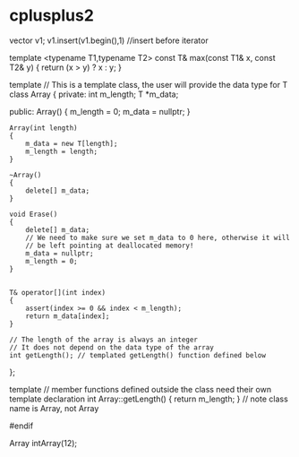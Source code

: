 # cplusplus2


vector<int> v1;
v1.insert(v1.begin(),1)  //insert before iterator


template <typename T1,typename T2>
const T& max(const T1& x, const T2& y)
{
    return (x > y) ? x : y;
}





template <class T> // This is a template class, the user will provide the data type for T
class Array
{
private:
    int m_length;
    T *m_data;
 
public:
    Array()
    {
        m_length = 0;
        m_data = nullptr;
    }
 
    Array(int length)
    {
        m_data = new T[length];
        m_length = length;
    }
 
    ~Array()
    {
        delete[] m_data;
    }
 
    void Erase()
    {
        delete[] m_data;
        // We need to make sure we set m_data to 0 here, otherwise it will
        // be left pointing at deallocated memory!
        m_data = nullptr;
        m_length = 0;
    }
 
 
    T& operator[](int index)
    {
        assert(index >= 0 && index < m_length);
        return m_data[index];
    }
 
    // The length of the array is always an integer
    // It does not depend on the data type of the array
    int getLength(); // templated getLength() function defined below
};
 
template <typename T> // member functions defined outside the class need their own template declaration
int Array<T>::getLength() { return m_length; } // note class name is Array<T>, not Array
 
#endif

Array<int> intArray(12);
